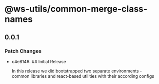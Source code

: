 # @ws-utils/common-merge-class-names

## 0.0.1

### Patch Changes

- c4e8146: ## Initial Release

  In this release we did bootstrapped two separate environments - common libraries and react-based utilities with their according configs
